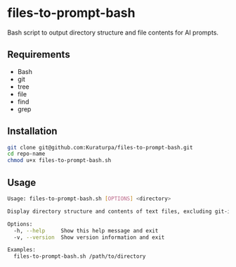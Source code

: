 # files-to-prompt-bash
Bash script to output directory structure and file contents for AI prompts.

## Requirements

- Bash
- git
- tree
- file
- find
- grep

## Installation

```bash
git clone git@github.com:Kuraturpa/files-to-prompt-bash.git
cd repo-name
chmod u+x files-to-prompt-bash.sh
```

## Usage

```bash
Usage: files-to-prompt-bash.sh [OPTIONS] <directory>

Display directory structure and contents of text files, excluding git-ignored files.

Options:
  -h, --help     Show this help message and exit
  -v, --version  Show version information and exit

Examples:
  files-to-prompt-bash.sh /path/to/directory
```
